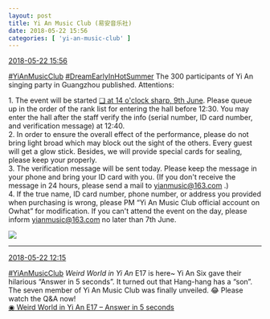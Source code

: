 ```yaml
---
layout: post
title: Yi An Music Club (易安音乐社)
date: 2018-05-22 15:56
categories: [ 'yi-an-music-club' ]
---
```


<div class="weibo-info">
  <a href="https://weibo.com/6094546964/GhPMnd3gR">2018-05-22 15:56</a>
</div>

[#YiAnMusicClub](https://weibo.com/p/100808beae2e3e05b17b64f63ebedca39f19b2/super_index) [#DreamEarlyInHotSummer](https://weibo.com/p/1008087f2adb78e0df137f468cbafdcbd0ffcf) The 300 participants of Yi An singing party in Guangzhou published. Attentions:

<!-- more -->

1\. The event will be started [❏ at 14 o'clock sharp, 9th June](http://t.cn/R3dymq5). Please queue up in the order of the rank list for entering the hall before 12:30. You may enter the hall after the staff verify the info (serial number, ID card number, and verification message) at 12:40.  
2\. In order to ensure the overall effect of the performance, please do not bring light broad which may block out the sight of the others. Every guest will get a glow stick. Besides, we will provide special cards for sealing, please keep your properly.  
3\. The verification message will be sent today. Please keep the message in your phone and bring your ID card with you. (If you don't receive the message in 24 hours, please send a mail to yianmusic@163.com .)  
4\. If the true name, ID card number, phone number, or address you provided when purchasing is wrong, please PM “Yi An Music Club official account on Owhat” for modification. If you can't attend the event on the day, please inform yianmusic@163.com no later than 7th June.

<a href="http://wx4.sinaimg.cn/mw690/006Es64Aly1frk64sp1adj30kncmq1l5.jpg">
  <img class="weibo-pic-preview" src="http://wx4.sinaimg.cn/orj360/006Es64Aly1frk64sp1adj30kncmq1l5.jpg" />
</a>

---

<div class="weibo-info">
  <a href="https://weibo.com/6094546964/GhOkUfUoo">2018-05-22 12:15</a>
</div>

[#YiAnMusicClub](https://weibo.com/p/100808beae2e3e05b17b64f63ebedca39f19b2/super_index) *Weird World in Yi An* E17 is here~ Yi An Six gave their hilarious “Answer in 5 seconds”. It turned out that Hang-hang has a “son”. The seven member of Yi An Music Club was finally unveiled. 😂 Please watch the Q&A now!  
[◉ Weird World in Yi An E17 – Answer in 5 seconds](https://www.mgtv.com/b/323708/4399730.html)
